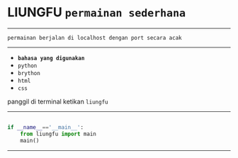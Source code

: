# LIUNGFU **`permainan sederhana`**

---

`permainan berjalan di localhost dengan port secara acak`

---

- **`bahasa yang digunakan`**
- `python`
- `brython`
- `html`
- `css`

panggil di terminal ketikan `liungfu`

---

```python

if __name__=='__main__':
    from liungfu import main
    main()

```

---
